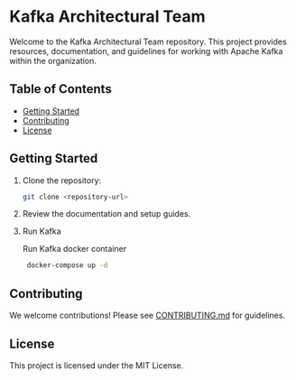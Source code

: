 # Kafka Architectural Team

Welcome to the Kafka Architectural Team repository. This project provides resources, documentation, and guidelines for working with Apache Kafka within the organization.

## Table of Contents

- [Getting Started](#getting-started)
- [Contributing](#contributing)
- [License](#license)

## Getting Started

1. Clone the repository:

    ```bash
    git clone <repository-url>
    ```

2. Review the documentation and setup guides.

3. Run Kafka

    Run Kafka docker container

    ```bash
     docker-compose up -d
    ```

## Contributing

We welcome contributions! Please see [CONTRIBUTING.md](CONTRIBUTING.md) for guidelines.

## License

This project is licensed under the MIT License.
